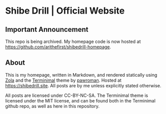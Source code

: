 
# Shibe Drill | Official Website

## Important Announcement

This repo is being archived. My homepage code is now hosted at https://github.com/arithefirst/shibedrill-homepage.

## About

This is my homepage, written in Markdown, and rendered statically using [Zola](https://www.getzola.org/) and the [Terminimal](https://github.com/pawroman/zola-theme-terminimal/) theme by [pawroman](https://github.com/pawroman). Hosted at <https://shibedrill.site>. All posts are by me unless explicitly stated otherwise.

All posts are licensed under CC-BY-NC-SA. The Terminimal theme is licensed under the MIT license, and can be found both in the Terminimal github repo, as well as here in this repository.
